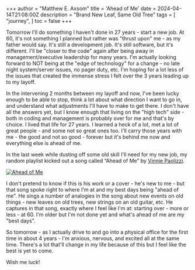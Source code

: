 +++
author = "Matthew E. Axsom"
title = 'Ahead of Me'
date = 2024-04-14T21:08:00Z
description = "Brand New Leaf, Same Old Tree"
tags = [
    "journey",
]
toc = false
+++

Tomorrow I'll do something I haven't done in 27 years - start a new job. At 60, it's not something I planned but rather was "thrust upon" me - as my father would say. It's still a development job. It's still software, but it's different. I'll be "closer to the code" again after being away in management/executive leadership for many years. I'm actually looking forward to NOT being at the "edge of technology" for a change - no late night system/server issues, no pager duty, etc. I'm hoping for a lot less of the issues that created the immense stress I felt over the 3 years leading up to my layoff.

In the intervening 2 months between my layoff and now, I've been lucky enough to be able to stop, think a lot about what direction I want to go in, and understand what adjustments I'll have to make to get there. I don't have all the answers yet, but I know enough that living on the "high tech" side - both in coding and management is probably over for me and that's by choice. I lived that life for 27 years. I learned a heck of a lot, met a lot of great people - and some not so great ones too. I'll carry those years with me - the good and not so good - forever but it's behind me now and everything else is ahead of me.

In the last week while dusting off some old skill I'll need for my new job, my random playlist kicked out a song called “Ahead of Me” by [Vinnie Paolizzi](https://www.vinniepaolizzimusic.com/). 

[![Ahead of Me](https://img.youtube.com/vi/tx1cosVSv8M/0.jpg)](https://www.youtube.com/watch?v=tx1cosVSv8M)

 I don't pretend to know if this is his work or a cover - he's new to me - but that song spoke right to where I'm at and my best days being "ahead of me". He sings a number of analogies in the song about new events on old things - new leaves on old trees, new strings on an old guitar, etc. He captures in that song, exactly where I feel like I'm at: starting over - more or less - at 60. I'm older but I'm not done yet and what's ahead of me are my "best days". 

So tomorrow - as I actually drive to and go into a physical office for the first time in about 4 years - I'm anxious, nervous, and excited all at the same time. There's a lot that'll change in my life because of this but I feel like the best is yet to come.

Wish me luck!